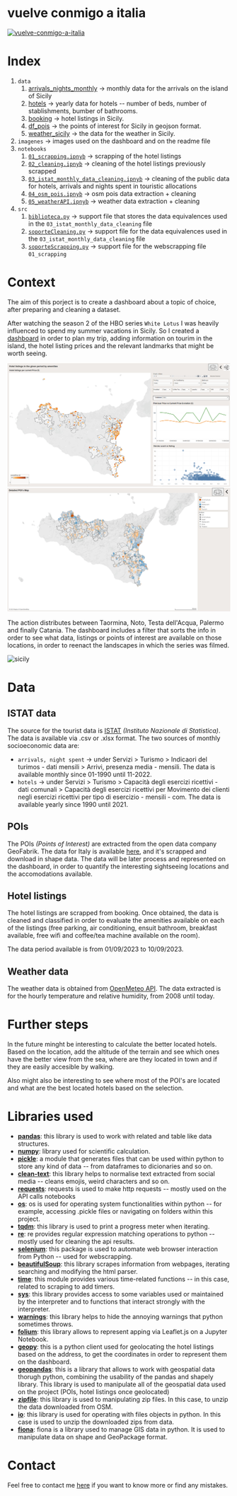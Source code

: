 # vuelve conmigo a italia

[![vuelve-conmigo-a-italia](https://decider.com/wp-content/uploads/2022/11/white-lotus-noto.jpg?w=618)](https://www.youtube.com/watch?v=NvabaeUQxkI)

# Index

1. `data` 
   1. [arrivals_nights_monthly](data/arrivals_nights_monthly.csv) -> monthly data for the arrivals on the island of Sicily
   2. [hotels](data/hotels_monthly.csv) -> yearly data for hotels -- number of beds, number of stablishments, bumber of bathrooms.
   3. [booking](data/booking.csv) -> hotel listings in Sicily.
   4. [df_pois](data/df_pois.geojson) -> the points of interest for Sicily in geojson format.
   5. [weather_sicily](data/weather_sicily.csv) -> the data for the weather in Sicily.
2. `imagenes` -> images used on the dashboard and on the readme file
3. `notebooks`
   1. [`01_scrapping.ipnyb`](notebooks/01_scrapping.ipynb) -> scrapping of the hotel listings
   2. [`02_cleaning.ipnyb`](notebooks/02_cleaning.ipynb) -> cleaning of the hotel listings previously scrapped
   3. [`03_istat_monthly_data_cleaning.ipnyb`](notebooks/03_istat_monthly_data_cleaning.ipynb) -> cleaning of the public data for hotels, arrivals and nights spent in touristic allocations
   4. [`04_osm_pois.ipnyb`](notebooks/04_osm_pois.ipynb) -> osm pois data extraction + cleaning
   5. [`05_weatherAPI.ipnyb`](notebooks/05_weatherAPI.ipynb) -> weather data extraction + cleaning
4. `src`
   1. [`biblioteca.py`](src/biblioteca.py) -> support file that stores the data equivalences used in the `03_istat_monthly_data_cleaning` file
   2. [`soporteCleaning.py`](src/soporteCleaning.py) -> support file for the data equivalences used in the `03_istat_monthly_data_cleaning` file
   3. [`soporteScrapping.py`](src/soporteScrapping.py) -> support file for the webscrapping file `01_scrapping`

# Context

The aim of this porject is to create a dashboard about a topic of choice, after preparing and cleaning a dataset. 

After watching the season 2 of the HBO series `White Lotus` I was heavily influenced to spend my summer vacations in Sicily. So I created a [dashboard](https://public.tableau.com/app/profile/anna1413/viz/sicily/01) in order to plan my trip, adding information on tourim in the island, the hotel listing prices and the relevant landmarks that might be worth seeing.  

![dashboard](imagenes/listings_map.png)
![dashboard](imagenes/pois_map.png)

The action distributes between Taormina, Noto, Testa dell'Acqua, Palermo and finally Catania. The dashboard includes a filter that sorts the info in order to see what data, listings or points of interest are available on those locations, in order to reenact the landscapes in which the series was filmed.

![sicily](imagenes/sicily.png)

# Data

## ISTAT data

The source for the tourist data is [ISTAT](http://dati.istat.it/) *(Instituto Nazionale di Statistica)*. The data is available via .csv or .xlsx format. The two sources of monthly socioeconomic data are:
- `arrivals, night spent` -> under Servizi > Turismo > Indicaori del turimos - dati mensili > Arrivi, presenza media - mensili. The data is available monthly since 01-1990 until 11-2022.
- `hotels` -> under Servizi > Turismo > Capacità degli esercizi ricettivi - dati comunali > Capacità degli esercizi ricettivi per Movimento dei clienti negli esercizi ricettivi per tipo di esercizio - mensili - com. The data is available yearly since 1990 until 2021.

## POIs

The POIs *(Points of Interest)* are extracted from the open data company GeoFabrik. The data for Italy is available [here](https://download.geofabrik.de/europe/italy.html), and it's scrapped and download in shape data. The data will be later process and represented on the dashboard, in order to quantify the interesting sightseeing locations and the accomodations available.

## Hotel listings

The hotel listings are scrapped from booking. Once obtained, the data is cleaned and classified in order to evaluate the amenities available on each of the listings (free parking, air conditioning, ensuit bathroom, breakfast available, free wifi and coffee/tea machine available on the room). 

The data period available is from 01/09/2023 to 10/09/2023.

## Weather data

The weather data is obtained from [OpenMeteo API](https://open-meteo.com/). The data extracted is for the hourly temperature and relative humidity, from 2008 until today.

# Further steps

In the future minght be interesting to calculate the better located hotels. Based on the location, add the altitude of the terrain and see which ones have the better view from the sea, where are they located in town and if they are easily accesible by walking.

Also might also be interesting to see where most of the POI's are located and what are the best located hotels based on the selection.

# Libraries used

- [**pandas**](https://pypi.org/project/pandas/): this library is used to work with related and table like data structures.
- [**numpy**](https://pypi.org/project/numpy/): library used for scientific calculation.
- [**pickle**](https://docs.python.org/3/library/pickle.html): a module that generates files that can be used within python to store any kind of data -- from dataframes to dicionaries and so on.
- [**clean-text**](https://pypi.org/project/clean-text/): this library helps to normalise text extracted from social media -- cleans emojis, weird characters and so on.
- [**requests**](https://pypi.org/project/requests/): requests is used to make http requests -- mostly used on the API calls notebooks
- [**os**](https://docs.python.org/es/3.10/library/os.html): os is used for operating system functionalities within python -- for example, accessing .pickle files or navigating on folders within this project.
- [**tqdm**](https://pypi.org/project/tqdm/): this library is used to print a progress meter when iterating.
- [**re**](https://docs.python.org/3/library/re.html): re provides regular expression matching operations to python -- mostly used for cleaning the api results.
- [**selenium**](https://pypi.org/project/selenium/): this package is used to automate web browser interaction from Python -- used for webscrapping.
- [**beautifulSoup**](https://pypi.org/project/beautifulsoup4/): this library scrapes information from webpages, iterating searching and modifying the html parser.
- [**time**](https://docs.python.org/3/library/time.html): this module provides various time-related functions -- in this case, related to scraping to add timers.
- [**sys**](https://docs.python.org/3/library/sys.html): this library provides access to some variables used or maintained by the interpreter and to functions that interact strongly with the interpreter.
- [**warnings**](https://docs.python.org/3/library/warnings.html): this library helps to hide the annoying warnings that python sometimes throws.
- [**folium**](https://pypi.org/project/folium/): this library allows to represent apping via Leaflet.js on a Jupyter Notebook.
- [**geopy**](https://pypi.org/project/geopy/): this is a python client used for geolocating the hotel listings based on the address, to get the coordinates in order to represent them on the dashboard.
- [**geopandas**](https://pypi.org/project/geopandas/): this is a library that allows to work with geospatial data thorugh python, combining the usability of the pandas and shapely library. This library is used to manipulate all of the geospatial data used on the project (POIs, hotel listings once geolocated)
- [**zipfile**](https://docs.python.org/3/library/zipfile.html): this library is used to manipulating zip files. In this case, to unzip the data downloaded from OSM.
- [**io**](https://docs.python.org/3/library/io.html): this library is used for operating with files objects in python. In this case is used to unzip the downloaded zips from data.
- [**fiona**](https://pypi.org/project/Fiona/): fiona is a library used to manage GIS data in python. It is used to manipulate data on shape and GeoPackage format.

# Contact

Feel free to contact me [here](mailto:annassanchez@gmail.com) if you want to know more or find any mistakes.